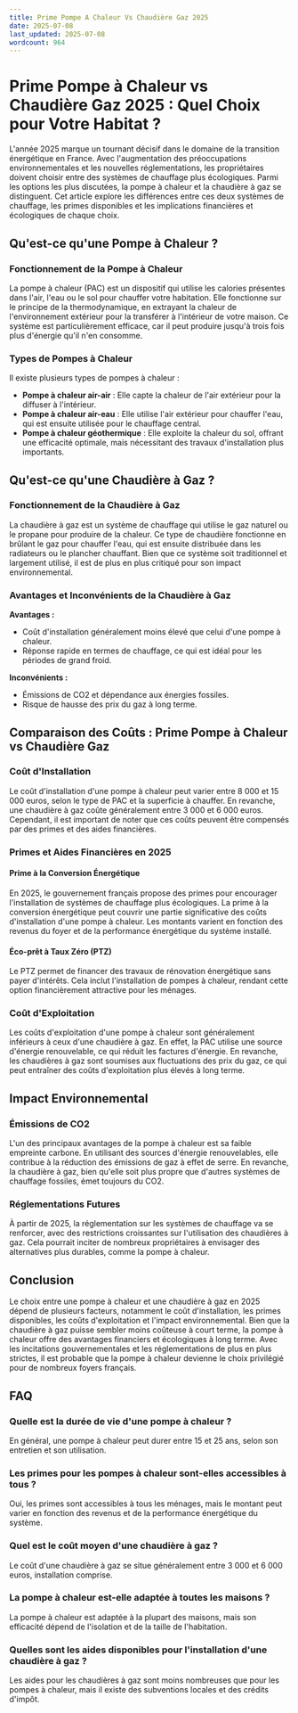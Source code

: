 ```yaml
---
title: Prime Pompe A Chaleur Vs Chaudière Gaz 2025
date: 2025-07-08
last_updated: 2025-07-08
wordcount: 964
---
```


# Prime Pompe à Chaleur vs Chaudière Gaz 2025 : Quel Choix pour Votre Habitat ?

L'année 2025 marque un tournant décisif dans le domaine de la transition énergétique en France. Avec l'augmentation des préoccupations environnementales et les nouvelles réglementations, les propriétaires doivent choisir entre des systèmes de chauffage plus écologiques. Parmi les options les plus discutées, la pompe à chaleur et la chaudière à gaz se distinguent. Cet article explore les différences entre ces deux systèmes de chauffage, les primes disponibles et les implications financières et écologiques de chaque choix.

## Qu'est-ce qu'une Pompe à Chaleur ?

### Fonctionnement de la Pompe à Chaleur

La pompe à chaleur (PAC) est un dispositif qui utilise les calories présentes dans l'air, l'eau ou le sol pour chauffer votre habitation. Elle fonctionne sur le principe de la thermodynamique, en extrayant la chaleur de l'environnement extérieur pour la transférer à l'intérieur de votre maison. Ce système est particulièrement efficace, car il peut produire jusqu'à trois fois plus d'énergie qu'il n'en consomme.

### Types de Pompes à Chaleur

Il existe plusieurs types de pompes à chaleur :
- **Pompe à chaleur air-air** : Elle capte la chaleur de l'air extérieur pour la diffuser à l'intérieur.
- **Pompe à chaleur air-eau** : Elle utilise l'air extérieur pour chauffer l'eau, qui est ensuite utilisée pour le chauffage central.
- **Pompe à chaleur géothermique** : Elle exploite la chaleur du sol, offrant une efficacité optimale, mais nécessitant des travaux d'installation plus importants.

## Qu'est-ce qu'une Chaudière à Gaz ?

### Fonctionnement de la Chaudière à Gaz

La chaudière à gaz est un système de chauffage qui utilise le gaz naturel ou le propane pour produire de la chaleur. Ce type de chaudière fonctionne en brûlant le gaz pour chauffer l'eau, qui est ensuite distribuée dans les radiateurs ou le plancher chauffant. Bien que ce système soit traditionnel et largement utilisé, il est de plus en plus critiqué pour son impact environnemental.

### Avantages et Inconvénients de la Chaudière à Gaz

**Avantages :**
- Coût d'installation généralement moins élevé que celui d'une pompe à chaleur.
- Réponse rapide en termes de chauffage, ce qui est idéal pour les périodes de grand froid.

**Inconvénients :**
- Émissions de CO2 et dépendance aux énergies fossiles.
- Risque de hausse des prix du gaz à long terme.

## Comparaison des Coûts : Prime Pompe à Chaleur vs Chaudière Gaz

### Coût d'Installation

Le coût d'installation d'une pompe à chaleur peut varier entre 8 000 et 15 000 euros, selon le type de PAC et la superficie à chauffer. En revanche, une chaudière à gaz coûte généralement entre 3 000 et 6 000 euros. Cependant, il est important de noter que ces coûts peuvent être compensés par des primes et des aides financières.

### Primes et Aides Financières en 2025

#### Prime à la Conversion Énergétique

En 2025, le gouvernement français propose des primes pour encourager l'installation de systèmes de chauffage plus écologiques. La prime à la conversion énergétique peut couvrir une partie significative des coûts d'installation d'une pompe à chaleur. Les montants varient en fonction des revenus du foyer et de la performance énergétique du système installé.

#### Éco-prêt à Taux Zéro (PTZ)

Le PTZ permet de financer des travaux de rénovation énergétique sans payer d'intérêts. Cela inclut l'installation de pompes à chaleur, rendant cette option financièrement attractive pour les ménages.

### Coût d'Exploitation

Les coûts d'exploitation d'une pompe à chaleur sont généralement inférieurs à ceux d'une chaudière à gaz. En effet, la PAC utilise une source d'énergie renouvelable, ce qui réduit les factures d'énergie. En revanche, les chaudières à gaz sont soumises aux fluctuations des prix du gaz, ce qui peut entraîner des coûts d'exploitation plus élevés à long terme.

## Impact Environnemental

### Émissions de CO2

L'un des principaux avantages de la pompe à chaleur est sa faible empreinte carbone. En utilisant des sources d'énergie renouvelables, elle contribue à la réduction des émissions de gaz à effet de serre. En revanche, la chaudière à gaz, bien qu'elle soit plus propre que d'autres systèmes de chauffage fossiles, émet toujours du CO2.

### Réglementations Futures

À partir de 2025, la réglementation sur les systèmes de chauffage va se renforcer, avec des restrictions croissantes sur l'utilisation des chaudières à gaz. Cela pourrait inciter de nombreux propriétaires à envisager des alternatives plus durables, comme la pompe à chaleur.

## Conclusion

Le choix entre une pompe à chaleur et une chaudière à gaz en 2025 dépend de plusieurs facteurs, notamment le coût d'installation, les primes disponibles, les coûts d'exploitation et l'impact environnemental. Bien que la chaudière à gaz puisse sembler moins coûteuse à court terme, la pompe à chaleur offre des avantages financiers et écologiques à long terme. Avec les incitations gouvernementales et les réglementations de plus en plus strictes, il est probable que la pompe à chaleur devienne le choix privilégié pour de nombreux foyers français.

## FAQ

### Quelle est la durée de vie d'une pompe à chaleur ?

En général, une pompe à chaleur peut durer entre 15 et 25 ans, selon son entretien et son utilisation.

### Les primes pour les pompes à chaleur sont-elles accessibles à tous ?

Oui, les primes sont accessibles à tous les ménages, mais le montant peut varier en fonction des revenus et de la performance énergétique du système.

### Quel est le coût moyen d'une chaudière à gaz ?

Le coût d'une chaudière à gaz se situe généralement entre 3 000 et 6 000 euros, installation comprise.

### La pompe à chaleur est-elle adaptée à toutes les maisons ?

La pompe à chaleur est adaptée à la plupart des maisons, mais son efficacité dépend de l'isolation et de la taille de l'habitation.

### Quelles sont les aides disponibles pour l'installation d'une chaudière à gaz ?

Les aides pour les chaudières à gaz sont moins nombreuses que pour les pompes à chaleur, mais il existe des subventions locales et des crédits d'impôt.